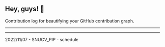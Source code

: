 ## Hey, guys! 👋

Contribution log for beautifying your GitHub contribution graph.

---



---

2022/11/07 - SNUCV_PIP - schedule